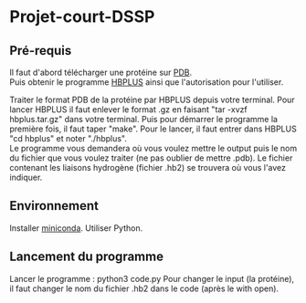 # Projet-court-DSSP

## Pré-requis
Il faut d'abord télécharger une protéine sur [PDB](https://www.rcsb.org/).   
Puis obtenir le programme [HBPLUS](https://www.ebi.ac.uk/thornton-srv/software/HBPLUS/) ainsi que l'autorisation pour l'utiliser.   

Traiter le format PDB de la protéine par HBPLUS depuis votre terminal. Pour lancer HBPLUS il faut enlever le format .gz en faisant "tar -xvzf hbplus.tar.gz" dans votre terminal. Puis pour démarrer le programme la première fois, il faut taper "make". Pour le lancer, il faut entrer dans HBPLUS "cd hbplus" et noter "./hbplus".   
Le programme vous demandera où vous voulez mettre le output puis le nom du fichier que vous voulez traiter (ne pas oublier de mettre .pdb). Le fichier contenant les liaisons hydrogène (fichier .hb2) se trouvera où vous l'avez indiquer. 

## Environnement 
Installer [miniconda](https://docs.conda.io/en/latest/miniconda.html).
Utiliser Python. 

## Lancement du programme
Lancer le programme : python3 code.py 
Pour changer le input (la protéine), il faut changer le nom du fichier .hb2 dans le code (après le with open). 
